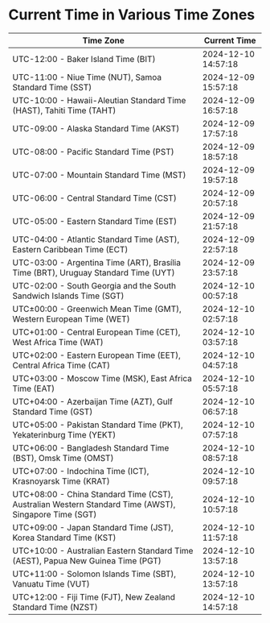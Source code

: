 # Current Time in Various Time Zones

| Time Zone | Current Time |
|-----------|--------------|
| UTC-12:00 - Baker Island Time (BIT) | 2024-12-10 14:57:18 |
| UTC-11:00 - Niue Time (NUT), Samoa Standard Time (SST) | 2024-12-09 15:57:18 |
| UTC-10:00 - Hawaii-Aleutian Standard Time (HAST), Tahiti Time (TAHT) | 2024-12-09 16:57:18 |
| UTC-09:00 - Alaska Standard Time (AKST) | 2024-12-09 17:57:18 |
| UTC-08:00 - Pacific Standard Time (PST) | 2024-12-09 18:57:18 |
| UTC-07:00 - Mountain Standard Time (MST) | 2024-12-09 19:57:18 |
| UTC-06:00 - Central Standard Time (CST) | 2024-12-09 20:57:18 |
| UTC-05:00 - Eastern Standard Time (EST) | 2024-12-09 21:57:18 |
| UTC-04:00 - Atlantic Standard Time (AST), Eastern Caribbean Time (ECT) | 2024-12-09 22:57:18 |
| UTC-03:00 - Argentina Time (ART), Brasília Time (BRT), Uruguay Standard Time (UYT) | 2024-12-09 23:57:18 |
| UTC-02:00 - South Georgia and the South Sandwich Islands Time (SGT) | 2024-12-10 00:57:18 |
| UTC±00:00 - Greenwich Mean Time (GMT), Western European Time (WET) | 2024-12-10 02:57:18 |
| UTC+01:00 - Central European Time (CET), West Africa Time (WAT) | 2024-12-10 03:57:18 |
| UTC+02:00 - Eastern European Time (EET), Central Africa Time (CAT) | 2024-12-10 04:57:18 |
| UTC+03:00 - Moscow Time (MSK), East Africa Time (EAT) | 2024-12-10 05:57:18 |
| UTC+04:00 - Azerbaijan Time (AZT), Gulf Standard Time (GST) | 2024-12-10 06:57:18 |
| UTC+05:00 - Pakistan Standard Time (PKT), Yekaterinburg Time (YEKT) | 2024-12-10 07:57:18 |
| UTC+06:00 - Bangladesh Standard Time (BST), Omsk Time (OMST) | 2024-12-10 08:57:18 |
| UTC+07:00 - Indochina Time (ICT), Krasnoyarsk Time (KRAT) | 2024-12-10 09:57:18 |
| UTC+08:00 - China Standard Time (CST), Australian Western Standard Time (AWST), Singapore Time (SGT) | 2024-12-10 10:57:18 |
| UTC+09:00 - Japan Standard Time (JST), Korea Standard Time (KST) | 2024-12-10 11:57:18 |
| UTC+10:00 - Australian Eastern Standard Time (AEST), Papua New Guinea Time (PGT) | 2024-12-10 13:57:18 |
| UTC+11:00 - Solomon Islands Time (SBT), Vanuatu Time (VUT) | 2024-12-10 13:57:18 |
| UTC+12:00 - Fiji Time (FJT), New Zealand Standard Time (NZST) | 2024-12-10 14:57:18 |
